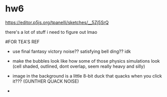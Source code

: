# hw6
https://editor.p5js.org/tpanelli/sketches/__5Zj5SrQ

there's a lot of stuff i need to figure out lmao

#FOR TEA'S REF

- use final fantasy victory noise?? satisfying bell ding?? idk

- make the bubbles look like how some of those physics simulations look (cell shaded, outlined, dont overlap, seem really heavy and silly)

- image in the background is a little 8-bit duck that quacks when you click it??? (GUNTHER QUACK NOISE)

- 
